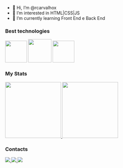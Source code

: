 - 👋 Hi, I’m @rcarvalhox
- 👀 I’m interested in HTML|CSS|JS
- 🌱 I’m currently learning   Front End e Back  End

### Best technologies

<div>
    <img src="https://cdn.jsdelivr.net/gh/devicons/devicon/icons/html5/html5-original.svg"width="70"/>
  <img src="https://cdn.jsdelivr.net/gh/devicons/devicon/icons/css3/css3-original-wordmark.svg"width="75"/>
<img src="https://cdn.jsdelivr.net/gh/devicons/devicon/icons/javascript/javascript-original.svg"width="70"/>  </div>

### My Stats

<div>
  <a href="https://github.com/nesantana">
    <img height="180em" src="https://github-readme-stats.vercel.app/api/top-langs/?username=rcarvalhox&layout=compact&langs_count=7&theme=dark"/>
    <img height="180em" src="https://github-readme-stats.vercel.app/api?username=rcarvalhox&show_icons=true&theme=dark&include_all_commits=true&count_private=true"/>
  </a>
</div>


### Contacts

<div>
  <a href="https://www.linkedin.com/in/ramon-carvalhowebdev/">
    <img src="https://img.shields.io/badge/LinkedIn-0077B5?style=for-the-badge&logo=linkedin&logoColor=white" />
  </a>
  <a href="https://www.instagram.com/rcarvalhox/">
    <img src="https://img.shields.io/badge/Instagram-E4405F?style=for-the-badge&logo=instagram&logoColor=white" />
  </a>
  <a href="https://www.facebook.com/ramon.carvalho.909">
    <img src="https://img.shields.io/badge/Facebook-1877F2?style=for-the-badge&logo=facebook&logoColor=white" />
  </a>
</div>
